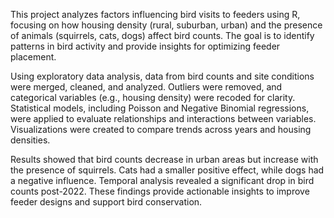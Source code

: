 This project analyzes factors influencing bird visits to feeders using R, focusing on how housing density (rural, suburban, urban) and the presence of animals (squirrels, cats, dogs) affect bird counts. The goal is to identify patterns in bird activity and provide insights for optimizing feeder placement.

Using exploratory data analysis, data from bird counts and site conditions were merged, cleaned, and analyzed. Outliers were removed, and categorical variables (e.g., housing density) were recoded for clarity. Statistical models, including Poisson and Negative Binomial regressions, were applied to evaluate relationships and interactions between variables. Visualizations were created to compare trends across years and housing densities.

Results showed that bird counts decrease in urban areas but increase with the presence of squirrels. Cats had a smaller positive effect, while dogs had a negative influence. Temporal analysis revealed a significant drop in bird counts post-2022. These findings provide actionable insights to improve feeder designs and support bird conservation.
